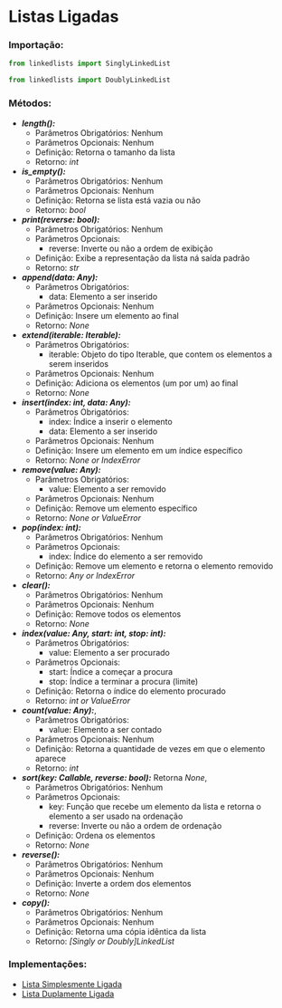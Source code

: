 # Listas Ligadas

### Importação:
```python
from linkedlists import SinglyLinkedList
```

```python
from linkedlists import DoublyLinkedList
```

### Métodos:
- ***length():***
  - Parâmetros Obrigatórios: Nenhum
  - Parâmetros Opcionais: Nenhum
  - Definição: Retorna o tamanho da lista
  - Retorno: *int*
- ***is_empty():***
  - Parâmetros Obrigatórios: Nenhum
  - Parâmetros Opcionais: Nenhum
  - Definição: Retorna se lista está vazia ou não
  - Retorno: *bool*
- ***print(reverse: bool):*** 
  - Parâmetros Obrigatórios: Nenhum
  - Parâmetros Opcionais:
    - reverse: Inverte ou não a ordem de exibição
  - Definição: Exibe a representação da lista ná saída padrão
  - Retorno: *str*
- ***append(data: Any):***
  - Parâmetros Obrigatórios: 
    - data: Elemento a ser inserido
  - Parâmetros Opcionais: Nenhum
  - Definição: Insere um elemento ao final
  - Retorno: *None*
- ***extend(iterable: Iterable):***
  - Parâmetros Obrigatórios: 
    - iterable: Objeto do tipo Iterable, que contem os elementos a serem inseridos
  - Parâmetros Opcionais: Nenhum
  - Definição: Adiciona os elementos (um por um) ao final
  - Retorno: *None*
- ***insert(index: int, data: Any):***
  - Parâmetros Obrigatórios: 
    - index: Índice a inserir o elemento
    - data: Elemento a ser inserido
  - Parâmetros Opcionais: Nenhum
  - Definição: Insere um elemento em um índice específico
  - Retorno: *None or IndexError*
- ***remove(value: Any):***
  - Parâmetros Obrigatórios: 
    - value: Elemento a ser removido
  - Parâmetros Opcionais: Nenhum
  - Definição: Remove um elemento específico
  - Retorno: *None or ValueError*
- ***pop(index: int):***
  - Parâmetros Obrigatórios: Nenhum
  - Parâmetros Opcionais: 
    - index: Índice do elemento a ser removido
  - Definição: Remove um elemento e retorna o elemento removido
  - Retorno: *Any or IndexError*
- ***clear():***
  - Parâmetros Obrigatórios: Nenhum
  - Parâmetros Opcionais: Nenhum
  - Definição: Remove todos os elementos
  - Retorno: *None*
- ***index(value: Any, start: int, stop: int):*** 
  - Parâmetros Obrigatórios:
    - value: Elemento a ser procurado
  - Parâmetros Opcionais: 
    - start: Índice a começar a procura
    - stop: Índice a terminar a procura (limite)
  - Definição: Retorna o índice do elemento procurado
  - Retorno: *int or ValueError*
- ***count(value: Any):***,
  - Parâmetros Obrigatórios:
    - value: Elemento a ser contado
  - Parâmetros Opcionais: Nenhum
  - Definição: Retorna a quantidade de vezes em que o elemento aparece
  - Retorno: *int*
- ***sort(key: Callable, reverse: bool):*** Retorna *None*,
  - Parâmetros Obrigatórios: Nenhum
  - Parâmetros Opcionais: 
    - key: Função que recebe um elemento da lista e retorna o elemento a ser usado na ordenação
    - reverse: Inverte ou não a ordem de ordenação
  - Definição: Ordena os elementos
  - Retorno: *None*
- ***reverse():***
  - Parâmetros Obrigatórios: Nenhum
  - Parâmetros Opcionais: Nenhum
  - Definição: Inverte a ordem dos elementos
  - Retorno: *None*
- ***copy():***
  - Parâmetros Obrigatórios: Nenhum
  - Parâmetros Opcionais: Nenhum
  - Definição: Retorna uma cópia idêntica da lista
  - Retorno: *[Singly or Doubly]LinkedList*

### Implementações:
- [Lista Simplesmente Ligada](/linkedlists/singlylinkedlist/singlylinkedlist.py)
- [Lista Duplamente Ligada](/linkedlists/doublylinkedlist/doublylinkedlist.py)
